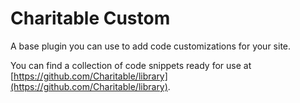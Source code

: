 # Charitable Custom
A base plugin you can use to add code customizations for your site.

You can find a collection of code snippets ready for use at [https://github.com/Charitable/library](https://github.com/Charitable/library).
